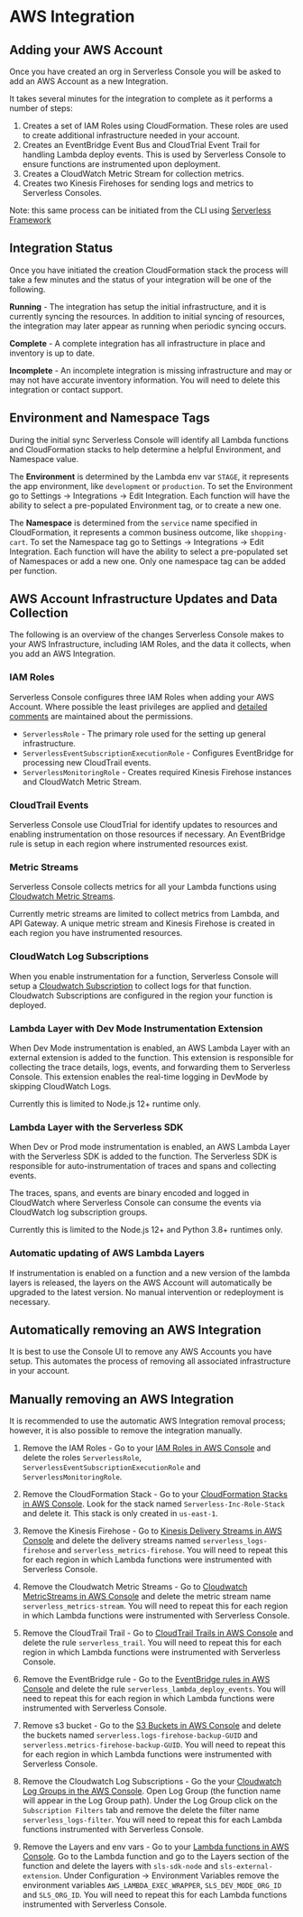<!--
title: AWS
menuText: AWS
description: AWS Integration
menuOrder: 2
-->

# AWS Integration

## Adding your AWS Account

Once you have created an org in Serverless Console you will be asked to add an
AWS Account as a new Integration.

It takes several minutes for the integration to complete as it performs a number
of steps:

1. Creates a set of IAM Roles using CloudFormation. These roles are used to
create additional infrastructure needed in your account.
2. Creates an EventBridge Event Bus and CloudTrial Event Trail for handling
Lambda deploy events. This is used by Serverless Console to ensure functions are
instrumented upon deployment.
3. Creates a CloudWatch Metric Stream for collection metrics.
4. Creates two Kinesis Firehoses for sending logs and metrics to Serverless
Consoles.

Note: this same process can be initiated from the CLI using [Serverless Framework](../)

## Integration Status

Once you have initiated the creation CloudFormation stack the process will take
a few minutes and the status of your integration will be one of the following.

**Running** - The integration has setup the initial infrastructure, and it is 
currently syncing the resources. In addition to initial syncing of resources,
the integration may later appear as running when periodic syncing occurs.

**Complete** - A complete integration has all infrastructure in place and 
inventory is up to date.

**Incomplete** - An incomplete integration is missing infrastructure and may or
may not have accurate inventory information. You will need to delete this
integration or contact support.

## Environment and Namespace Tags

During the initial sync Serverless Console will identify all Lambda functions
and CloudFormation stacks to help determine a helpful Environment, and Namespace
value.

The **Environment** is determined by the Lambda env var `STAGE`, it represents
the app environment, like `development` or `production`. To set the Environment
go to Settings -> Integrations -> Edit Integration. Each function will have the
ability to select a pre-populated Environment tag, or to create a new one.

The **Namespace** is determined from the `service` name specified in
CloudFormation, it represents a common business outcome, like `shopping-cart`.
To set the Namespace tag go to Settings -> Integrations -> Edit Integration.
Each function will have the ability to select a pre-populated set of Namespaces
or add a new one. Only one namespace tag can be added per function. 

## AWS Account Infrastructure Updates and Data Collection

The following is an overview of the changes Serverless Console makes to your
AWS Infrastructure, including IAM Roles, and the data it collects, when you add
an AWS Integration.

### IAM Roles

Serverless Console configures three IAM Roles when adding your AWS Account.
Where possible the least privileges are applied and [detailed comments](https://github.com/serverless/console/blob/main/instrumentation/aws/iam-role-cfn-template.yaml)
are maintained about the permissions.

- `ServerlessRole` - The primary role used for the setting up general
infrastructure.
- `ServerlessEventSubscriptionExecutionRole` - Configures EventBridge for
processing new CloudTrail events.
- `ServerlessMonitoringRole` - Creates required Kinesis Firehose instances and
CloudWatch Metric Stream.

### CloudTrail Events

Serverless Console use CloudTrial for identify updates to resources and enabling
instrumentation on those resources if necessary. An EventBridge rule is setup
in each region where instrumented resources exist. 

### Metric Streams

Serverless Console collects metrics for all your Lambda functions using
[Cloudwatch Metric Streams](https://aws.amazon.com/blogs/aws/cloudwatch-metric-streams-send-aws-metrics-to-partners-and-to-your-apps-in-real-time/). 

Currently metric streams are limited to collect metrics from Lambda, and API
Gateway. A unique metric stream and Kinesis Firehose is created in each region
you have instrumented resources.

### CloudWatch Log Subscriptions

When you enable instrumentation for a function, Serverless Console will setup
a [Cloudwatch Subscription](https://docs.aws.amazon.com/AmazonCloudWatch/latest/logs/Subscriptions.html)
to collect logs for that function. Cloudwatch Subscriptions are configured in
the region your function is deployed.

### Lambda Layer with Dev Mode Instrumentation Extension

When Dev Mode instrumentation is enabled, an AWS Lambda Layer with an external
extension is added to the function. This extension is responsible for collecting
the trace details, logs, events, and forwarding them to Serverless Console.
This extension enables the real-time logging in DevMode by skipping CloudWatch
Logs.

Currently this is limited to Node.js 12+ runtime only. 

### Lambda Layer with the Serverless SDK

When Dev or Prod mode instrumentation is enabled, an AWS Lambda Layer with the
Serverless SDK is added to the function. The Serverless SDK is responsible for
auto-instrumentation of traces and spans and collecting events.

The traces, spans, and events are binary encoded and logged in CloudWatch
where Serverless Console can consume the events via CloudWatch log subscription
groups.

Currently this is limited to the Node.js 12+ and Python 3.8+ runtimes only. 

### Automatic updating of AWS Lambda Layers

If instrumentation is enabled on a function and a new version of the lambda
layers is released, the layers on the AWS Account will automatically be upgraded
to the latest version. No manual intervention or redeployment is necessary.

## Automatically removing an AWS Integration

It is best to use the Console UI to remove any AWS Accounts you have setup.
This automates the process of removing all associated infrastructure in your
account.

## Manually removing an AWS Integration

It is recommended to use the automatic AWS Integration removal process; however,
it is also possible to remove the integration manually.

1. Remove the IAM Roles - Go to your [IAM Roles in AWS Console](https://us-east-1.console.aws.amazon.com/iamv2/home?region=us-east-1#/roles)
and delete the roles `ServerlessRole`,
`ServerlessEventSubscriptionExecutionRole` and `ServerlessMonitoringRole`.

1. Remove the CloudFormation Stack - Go to your [CloudFormation Stacks in AWS Console](https://us-east-1.console.aws.amazon.com/cloudformation/home?region=us-east-1#/stacks?filteringStatus=active&filteringText=&viewNested=true&hideStacks=false).
Look for the stack named `Serverless-Inc-Role-Stack` and delete it. This stack
is only created in `us-east-1`. 

1. Remove the Kinesis Firehose - Go to [Kinesis Delivery Streams in AWS Console](https://us-east-1.console.aws.amazon.com/firehose/home?region=us-east-1#/streams)
and delete the delivery streams named `serverless_logs-firehose` and
`serverless_metrics-firehose`. You will need to repeat this for each region in
which Lambda functions were instrumented with Serverless Console.
 
1. Remove the Cloudwatch Metric Streams - Go to [Cloudwatch MetricStreams in AWS Console](https://us-east-1.console.aws.amazon.com/cloudwatch/home?region=us-east-1#metric-streams:streamsList)
and delete the metric stream name `serverless_metrics-stream`. You will need to
repeat this for each region in which Lambda functions were instrumented with
Serverless Console.

1. Remove the CloudTrail Trail - Go to [CloudTrail Trails in AWS Console](https://us-east-1.console.aws.amazon.com/cloudtrail/home?region=us-east-1#/trails)
and delete the rule `serverless_trail`. You will need to repeat this for each
region in which Lambda functions were instrumented with Serverless Console.

1. Remove the EventBridge rule - Go to the [EventBridge rules in AWS Console](https://us-east-1.console.aws.amazon.com/events/home?region=us-east-1#/rules)
and delete the rule `serverless_lambda_deploy_events`. You will need to repeat
this for each region in which Lambda functions were instrumented with Serverless
Console.

1. Remove s3 bucket - Go to the [S3 Buckets in AWS Console](https://s3.console.aws.amazon.com/s3/buckets?region=us-east-1)
and delete the buckets named `serverless.logs-firehose-backup-GUID` and
`serverless.metrics-firehose-backup-GUID`. You will need to repeat this for each
region in which Lambda functions were instrumented with Serverless Console.

1. Remove the Cloudwatch Log Subscriptions - Go the your [Cloudwatch Log Groups in the AWS Console](https://us-east-1.console.aws.amazon.com/cloudwatch/home?region=us-east-1#logsV2:log-groups).
Open Log Group (the function name will appear in the Log Group path). Under the
Log Group click on the `Subscription Filters` tab and remove the delete the
filter name `serverless_logs-filter`. You will need to repeat this for each
Lambda functions instrumented with Serverless Console.

1. Remove the Layers and env vars - Go to your [Lambda functions in AWS Console](https://us-east-1.console.aws.amazon.com/lambda/home?region=us-east-1#/functions).
Go to the Lambda function and go to the Layers section of the function and
delete the layers with `sls-sdk-node` and `sls-external-extension`. Under
Configuration -> Environment Variables remove the environment variables
`AWS_LAMBDA_EXEC_WRAPPER`, `SLS_DEV_MODE_ORG_ID` and `SLS_ORG_ID`. You will need
to repeat this for each Lambda functions instrumented with Serverless Console.
